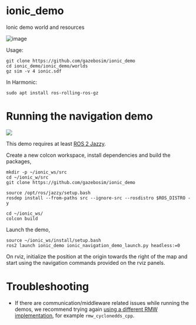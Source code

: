 # ionic_demo
Ionic demo world and resources

![image](https://github.com/user-attachments/assets/4b6da5bc-d2ce-4b5f-ac97-f6f238200123)

Usage:

```
git clone https://github.com/gazebosim/ionic_demo
cd ionic_demo/ionic_demo/worlds
gz sim -v 4 ionic.sdf
```

In Harmonic:
```
sudo apt install ros-rolling-ros-gz
```

# Running the navigation demo

![](../media/ionic-nav-demo.gif)

This demo requires at least [ROS 2 Jazzy](https://docs.ros.org/en/jazzy/index.html).

Create a new colcon workspace, install dependencies and build the packages,

```
mkdir -p ~/ionic_ws/src
cd ~/ionic_w/src
git clone https://github.com/gazebosim/ionic_demo

source /opt/ros/jazzy/setup.bash
rosdep install --from-paths src --ignore-src --rosdistro $ROS_DISTRO -y

cd ~/ionic_ws/
colcon build
```

Launch the demo,

```
source ~/ionic_ws/install/setup.bash
ros2 launch ionic_demo ionic_navigation_demo_launch.py headless:=0
```

On rviz, initialize the position at the origin towards the right of the map and start using the navigation commands provided on the rviz panels.

# Troubleshooting

* If there are communication/middleware related issues while running the demos, we recommend trying again [using a different RMW implementation](https://docs.ros.org/en/jazzy/How-To-Guides/Working-with-multiple-RMW-implementations.html#specifying-rmw-implementations), for example `rmw_cyclonedds_cpp`.
